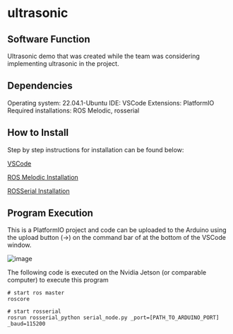 # ultrasonic

## Software Function

Ultrasonic demo that was created while the team was considering implementing ultrasonic in the project.

## Dependencies

Operating system: 22.04.1-Ubuntu
IDE: VSCode
Extensions: PlatformIO
Required installations: ROS Melodic, rosserial

## How to Install

Step by step instructions for installation can be found below:

[VSCode](https://code.visualstudio.com/Download)

[ROS Melodic Installation](http://wiki.ros.org/melodic/Installation/Ubuntu)

[ROSSerial Installation](https://sites.duke.edu/memscapstone/using-rosserial-to-setup-a-ros-node-on-a-teensy/)

## Program Execution

This is a PlatformIO project and code can be uploaded to the Arduino using the upload button (->) on the command bar of at the bottom of the VSCode window. 

![image](https://user-images.githubusercontent.com/30758520/235314336-3c00a6e5-388f-4fdf-834d-0c02e768043e.png)

The following code is executed on the Nvidia Jetson (or comparable computer) to execute this program

```
# start ros master
roscore

# start rosserial
rosrun rosserial_python serial_node.py _port=[PATH_TO_ARDUINO_PORT] _baud=115200
```